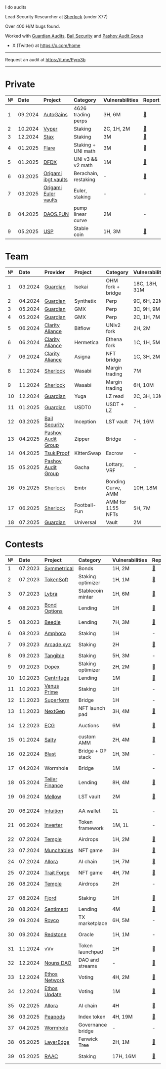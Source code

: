 I do audits

Lead Security Researcher at [Sherlock](https://audits.sherlock.xyz/leaderboards) (under X77)

Over 400 H/M bugs found.

Worked with [Guardian Audits](https://guardianaudits.com/), [Bail Security](https://bailsec.io/) and [Pashov Audit Group](https://www.pashov.net/)


- X (Twitter) at  https://x.com/home

---

Request an audit at https://t.me/Pyro3b

---

# Private 
| № | Date  | Project |  Category | Vulnerabilities | Report | Language |
|:--|:--|:--|:--|:--|:--|:--|
| 1 | 09.2024 | [AutoGains](https://x.com/auto_gains) | 4626 trading perps | 3H, 6M | [📑](https://github.com/0x3b33/reports/blob/master/Autogains.pdf) | Solidity |
| 2 | 10.2024 | [Vyper](https://www.vyper.win/) | Staking | 2C, 1H, 2M | [📑](https://github.com/0x3b33/reports/blob/master/Vyper.pdf) | Solidity |
| 3 | 12.2024 | [Stax](https://docs.helios-hlx.win/stax) | Staking | 3M | [📑](https://github.com/0x3b33/reports/blob/master/Stax.pdf) | Solidity |
| 4 | 01.2025 | [Flare](https://www.flare.win/) | Staking + UNI math | 3M | 📑 | Solidity |
| 5 | 01.2025 | [DFDX](https://dragonx.win/) | UNI v3 && v2 math | 1M | [📑](https://github.com/0x3b33/reports/blob/master/DFDX.pdf) | Solidity |
| 6 | 03.2025 | [Origami ibgt vaults](https://origami.finance/) | Berachain, restaking | - | [📑](https://github.com/0x3b33/reports/blob/master/Origami.pdf) | Solidity |
| 7 | 03.2025 | [Origami Euler vaults](https://origami.finance/) | Euler, staking | - | - | Solidity |
| 8 | 04.2025 | [DAOS.FUN](https://www.daos.fun/) | pump linear curve | 2M | - | Solana |
| 9 | 05.2025 | [USP](https://pareto.credit/) | Stable coin | 1H, 3M | [📑](https://github.com/0x3b33/reports/blob/master/USP.pdf) | Solidity |


# Team
| № | Date | Provider | Project |  Category | Vulnerabilities | Report | Language |
|:--|:--|:--|:--|:--|:--|:--|:--|
| 1 | 03.2024 | [Guardian](https://guardianaudits.com/) | Isekai | OHM fork + bridge| 18C, 18H, 31M | - | Solidity |
| 2 | 04.2024 | [Guardian](https://guardianaudits.com/) | Synthetix | Perp | 9C, 6H, 22M | [📑](https://github.com/GuardianAudits/Audits/blob/main/Synthetix/2024-04-18_Synthetix_BFP_Market.pdf) | Solidity |
| 3 | 05.2024 | [Guardian](https://guardianaudits.com/) | GMX | Perp | 3C, 9H, 9M | [📑](https://github.com/GuardianAudits/Audits/blob/main/GMX/2024-06-14_GMX_Updates_1.pdf) | Solidity |
| 4 | 05.2024 | [Guardian](https://guardianaudits.com/) | GMX | Perp | 2C, 1H, 7M | [📑](https://github.com/GuardianAudits/Audits/blob/main/GMX/2024-06-14_GMX_Updates_2.pdf) | Solidity |
| 5 | 06.2024 | [Clarity Aliance](https://x.com/ClarAllianceSTX) | Bitflow | UNIv2 fork | 2H, 2M | [📑](https://github.com/Clarity-Alliance/audits/blob/main/Clarity%20Alliance%20-%20Bitflow.pdf) | Clarity (Stacks) |
| 6 | 06.2024 | [Clarity Aliance](https://x.com/ClarAllianceSTX) | Hermetica | Ethena fork | 1C, 1H, 5M | [📑](https://github.com/Clarity-Alliance/audits/blob/main/Clarity%20Alliance%20-%20Hermetica.pdf) | Clarity (Stacks) |
| 7 | 06.2024 | [Clarity Aliance](https://x.com/ClarAllianceSTX) | Asigna | NFT bridge | 1C, 3H, 2M | - | Clarity (Stacks) |
| 8 | 11.2024 | [Sherlock](https://audits.sherlock.xyz) | Wasabi | Margin trading | 7M | [📑](https://github.com/sherlock-protocol/sherlock-reports/blob/main/audits/2024.11.28%20-%20Final%20-%20Wasabi%20Audit%20Report.pdf) | Solidity |
| 9 | 11.2024 | [Sherlock](https://audits.sherlock.xyz) | Wasabi | Margin trading | 6H, 10M | - | Solana |
| 10 | 12.2024 | [Guardian](https://guardianaudits.com/) | Yuga | LZ read | 2C, 3H, 13M | - | Solidity |
| 11 | 01.2025 | [Guardian](https://guardianaudits.com/) | USDT0 | USDT + LZ | - | [📑](https://github.com/Everdawn-Labs/usdt0-audit-reports/blob/main/Guardian/USDT0_Arbitrum_Upgrade.pdf) | Solidity |
| 12 | 03.2025 | [Bail Security](https://bailsec.io/) | Inception | LST vault | 7H, 16M | - | Solidity |
| 13 | 04.2025 | [Pashov Audit Group](https://www.pashov.net/) | Zipper | Bridge | - | - | Solidity |
| 14 | 04.2025 | [TsukiProof](https://tsukiproof.com/) | KittenSwap | Escrow | - | - | Solidity |
| 15 | 05.2025 | [Pashov Audit Group](https://www.pashov.net/) | Gacha | Lottary, VRF | - | - | Solidity |
| 16 | 05.2025 | [Sherlock](https://audits.sherlock.xyz) | Embr | Bonding Curve, AMM | 10H, 18M | - | Solidity |
| 17 | 06.2025 | [Sherlock](https://audits.sherlock.xyz) | Football-Fun | AMM for 1155 NFTs | 5H, 7M | - | Solidity |
| 18 | 07.2025 | [Guardian](https://guardianaudits.com/) | Universal | Vault | 2M | - | Solidity |


# Contests 
| № | Date | Project | Category | Vulnerabilities | Report  | Language | Rank |
|:--|:--|:--|:--|:--|:--|:--|:--|
| 1 | 07.2023 | [Symmetrical](https://audits.sherlock.xyz/contests/85)| Bonds |  1H, 2M | [📑](https://github.com/0x3b33/portfolio/tree/master/sherlock/2023-06-symmetrical/report.md) | Solidity | - |
| 2 | 07.2023 | [TokenSoft](https://audits.sherlock.xyz/contests/100) | Staking optimizer | 1H, 1M | [📑](https://github.com/0x3b33/portfolio/tree/master/sherlock/2023-06-tokensoft/report.md) | Solidity | - |
| 3 | 07.2023 | [Lybra](https://code4rena.com/contests/2023-06-lybra-finance#top) | Stablecoin minter | 1H, 6M | [📑](https://github.com/0x3b33/portfolio/blob/master/c4/2023-06-lybra/report.md) | Solidity | Top 5 |
| 4 | 08.2023 | [Bond Options](https://audits.sherlock.xyz/contests/99) | Lending | 1H | [📑](https://github.com/0x3b33/portfolio/blob/master/sherlock/2023-06-bond/report.md) | Solidity | - |
| 5 | 08.2023 | [Beedle](https://www.codehawks.com/contests/clkbo1fa20009jr08nyyf9wbx) | Lending | 7H, 3M | [📑](https://github.com/0x3b33/portfolio/blob/master/codeHawks/2023-07-beedles/report.md) | Solidity | Top 5 |
| 6 | 08.2023 | [Amphora](https://code4rena.com/contests/2023-07-amphora-protocol#top) | Staking | 1H | - | Solidity | - |
| 7 | 09.2023 | [Arcade.xyz](https://code4rena.com/contests/2023-07-arcadexyz#top) |  Staking | 2H | [📑](https://github.com/0x3b33/portfolio/blob/master/c4/2023-07-arcade/report.md)| Solidity |  Top 5 |
| 8 | 09.2023 | [Tangible](https://code4rena.com/contests/2023-08-tangible-caviar#top) | Staking | 5H, 3M | - | Solidity | - |
| 9 | 09.2023 | [Dopex](https://code4rena.com/contests/2023-08-dopex#top) | Staking optimizer | 2H, 2M | [📑](https://github.com/0x3b33/portfolio/blob/master/c4/2023-08-dopex/report.md) | Solidity | - |
| 10 | 10.2023 | [Centrifuge](https://code4rena.com/contests/2023-09-centrifuge#top) | Lending | 1M | [📑](https://github.com/0x3b33/portfolio/blob/master/c4/2023-09-centrifuge/report.md) | Solidity |  Top3 |
| 11 | 10.2023 | [Venus Prime](https://code4rena.com/contests/2023-09-venus-prime#top) | Staking |1H | - | Solidity | - |
| 12 | 11.2023 | [Superform](https://cantina.xyz/competitions/2cd0b038-3e32-4db6-b488-0f85b6f0e49f) | Bridge | 1H | - | Solidity | - |
| 13 | 11.2023 | [NextGen](https://code4rena.com/audits/2023-10-nextgen#top) | NFT launch pad | 3H, 4M | [📑](https://github.com/0x3b33/portfolio/blob/master/c4/2023-10-nextgen/report.md) | Solidity | 1st |
| 14 | 12.2023 | [ECG](https://code4rena.com/audits/2023-12-ethereum-credit-guild#top) | Auctions | 6M | [📑](https://github.com/0x3b33/portfolio/blob/master/c4/2023-12-ecg/report.md) | Solidity | Top 10 |
| 15 | 01.2024 | [Salty](https://code4rena.com/audits/2024-01-saltyio#top) | custom AMM | 2H, 4M | [📑](https://code4rena.com/reports/2024-01-salty) | Solidity | - |
| 16 | 02.2024 | [Blast](https://cantina.xyz/competitions/c90131b4-5c7c-4ebc-a1f3-8002d219bfe0) | Bridge + OP stack | 1H, 3M | - | Go (OP stack) | - | 
| 17 | 04.2024 | Wormhole | Bridge |  1M | - | Solidity | Top 5 | 
| 18 | 05.2024 | [Teller Finance](https://audits.sherlock.xyz/contests/295) | Lending |  8H, 4M | [📑](https://audits.sherlock.xyz/contests/295/report) | Solidity | Top 10 |
| 19 | 06.2024 | [Mellow](https://audits.sherlock.xyz/contests/423) | LST vault | 2M | [📑](https://audits.sherlock.xyz/contests/423/report) | Solidity | Top 5 |
| 20 | 06.2024 | [Intuition](https://app.hats.finance/audit-competitions/intuition-0x538dbadc50cc87b281cd655f1edbc6ebda02a66a/leaderboard) | AA wallet |  1L | - | Rust | Top 3 |
| 21 | 06.2024 | [Inverter](https://app.hats.finance/audit-competitions/inverter-network-0xe47e52c4fea05e555920f1dcdcc6fb8eca103eeb/leaderboard) | Token framework |  1M, 1L | - | Solidity | Top 10 |
| 22 | 07.2024 | [Temple](https://codehawks.cyfrin.io/c/clxyjvjkg0007isl3p290etog) | Airdrops | 1H, 2M | [📑](https://codehawks.cyfrin.io/c/clxyjvjkg0007isl3p290etog/results?lt=contest&page=1&sc=reward&sj=reward&t=leaderboard) | Solidity | Top 3 |
| 23 | 07.2024 | [Munchables](https://code4rena.com/audits/2024-07-munchables#top) | NFT game | 3H | [📑](https://code4rena.com/reports/2024-07-munchables) | Solidity | - |
| 24 | 07.2024 |  [Allora](https://audits.sherlock.xyz/contests/454) | AI chain | 1H, 7M | [📑](https://audits.sherlock.xyz/contests/454/report) | Go (Cosmos) | Top 5 |
| 25 | 07.2024 | [Trait Forge](https://code4rena.com/audits/2024-07-traitforge) | NFT game | 4H, 7M | [📑](https://code4rena.com/reports/2024-07-traitforge) | Solidity | - |
| 26 | 08.2024 | [Temple](https://codehawks.cyfrin.io/c/clxyjvjkg0007isl3p290etog) | Airdrops | 2H | - | Solidity | Top 5 |
| 27 | 08.2024 | [Fjord](https://codehawks.cyfrin.io/c/2024-08-fjord) | Staking | 1H | [📑](https://codehawks.cyfrin.io/c/2024-08-fjord/results?lt=contest&sc=reward&sj=reward&page=1&t=report) | Solidity | Top 10 |
| 28 | 08.2024 | [Sentiment](https://audits.sherlock.xyz/contests/349) | Lending | 4M | [📑](https://audits.sherlock.xyz/contests/349/report) | Solidity | - |
| 29 | 09.2024 | [Royco](https://cantina.xyz/competitions/fadb5a8f-e39c-4a6b-89f6-a03858bb8602) | TX marketplace | 6H, 5M | - | Solidity | Top 3 |
| 30 | 09.2024 | [Redstone](https://cantina.xyz/competitions/8337db39-e04e-470d-8090-0cfb9a7ec2dd) | Oracle | 1H, 1M | - | Sway (Fuel) | Top 10 |
| 31 | 11.2024 | [vVv](https://audits.sherlock.xyz/contests/647?filter=questions) | Token launchpad | 1H | [📑](https://audits.sherlock.xyz/contests/647/report) | Solidity | 1st |
| 32 | 12.2024 | [Nouns DAO](https://audits.sherlock.xyz/contests/688?filter=questions) | DAO and streams | - | [📑](https://audits.sherlock.xyz/contests/688/report) | Solidity | Top 5 |
| 33 | 12.2024 | [Ethos Network](https://audits.sherlock.xyz/contests/675?filter=questions) | Voting | 4H, 2M | [📑](https://audits.sherlock.xyz/contests/675/report) | Solidity | 1st |
| 34 | 12.2024 | [Ethos Update](https://audits.sherlock.xyz/contests/735?filter=results) | Voting | 1M | [📑](https://audits.sherlock.xyz/contests/735/report) | Solidity | 2nd |
| 35 | 02.2025 | [Allora](https://audits.sherlock.xyz/contests/728) | AI chain | 4H | [📑](https://audits.sherlock.xyz/contests/728/report) | go (Cosmos) | Top 10 |
| 36 | 03.2025 | [Peapods](https://audits.sherlock.xyz/contests/749) | Index token | 4H, 19M | [📑](https://audits.sherlock.xyz/contests/748/report) | Solidity | 2nd |
| 37 | 04.2025 | [Wormhole](https://audits.sherlock.xyz/contests/845) | Governance bridge | - | - | Solana | - |
| 38 | 05.2025 | [LayerEdge](https://audits.sherlock.xyz/contests/952) | Fenwick Tree | 2H, 1M | [📑](https://audits.sherlock.xyz/contests/952/report) | Solidity | 1st |
| 39 | 05.2025 | [RAAC](https://codehawks.cyfrin.io/c/2025-02-raac) | Staking | 17H, 16M | [📑](https://codehawks.cyfrin.io/c/2025-02-raac/results?lt=contest&page=1&sc=reward&sj=reward&t=report) | Solidity | Top 10 |
